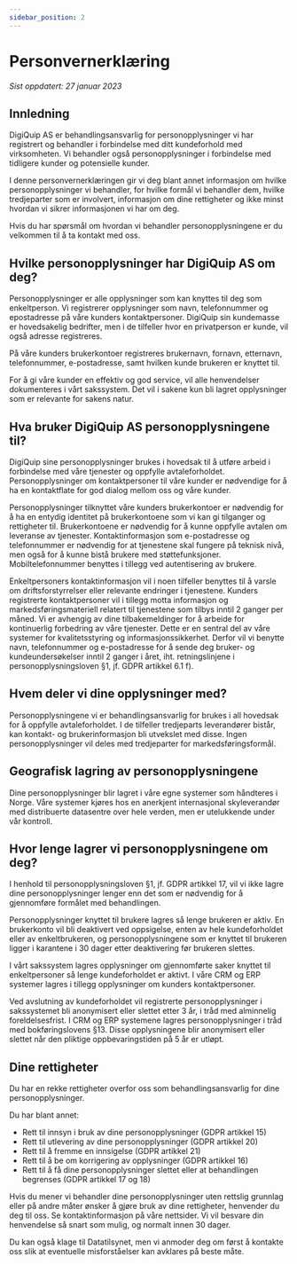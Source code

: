 ```yaml
---
sidebar_position: 2
---
```


# Personvernerklæring
*Sist oppdatert: 27 januar 2023*

## Innledning

DigiQuip AS er behandlingsansvarlig for personopplysninger vi har registrert og behandler i forbindelse med ditt kundeforhold med virksomheten. Vi behandler også personopplysninger i forbindelse med tidligere kunder og potensielle kunder.

I denne personvernerklæringen gir vi deg blant annet informasjon om hvilke personopplysninger vi behandler, for hvilke formål vi behandler dem, hvilke tredjeparter som er involvert, informasjon om dine rettigheter og ikke minst hvordan vi sikrer informasjonen vi har om deg.

Hvis du har spørsmål om hvordan vi behandler personopplysningene er du velkommen til å ta kontakt med oss.

## Hvilke personopplysninger har DigiQuip AS om deg?

Personopplysninger er alle opplysninger som kan knyttes til deg som enkeltperson. Vi registrerer opplysninger som navn, telefonnummer og epostadresse på våre kunders kontaktpersoner. DigiQuip sin kundemasse er hovedsakelig bedrifter, men i de tilfeller hvor en privatperson er kunde, vil også adresse registreres.

På våre kunders brukerkontoer registreres brukernavn, fornavn, etternavn, telefonnummer, e-postadresse, samt hvilken kunde brukeren er knyttet til.

For å gi våre kunder en effektiv og god service, vil alle henvendelser dokumenteres i vårt sakssystem. Det vil i sakene kun bli lagret opplysninger som er relevante for sakens natur.

## Hva bruker DigiQuip AS personopplysningene til?

DigiQuip sine personopplysninger brukes i hovedsak til å utføre arbeid i forbindelse med våre tjenester og oppfylle avtaleforholdet. Personopplysninger om kontaktpersoner til våre kunder er nødvendige for å ha en kontaktflate for god dialog mellom oss og våre kunder.

Personopplysninger tilknyttet våre kunders brukerkontoer er nødvendig for å ha en entydig identitet på brukerkontoene som vi kan gi tilganger og rettigheter til. Brukerkontoene er nødvendig for å kunne oppfylle avtalen om leveranse av tjenester. Kontaktinformasjon som e-postadresse og telefonnummer er nødvendig for at tjenestene skal fungere på teknisk nivå, men også for å kunne bistå brukere med støttefunksjoner. Mobiltelefonnummer benyttes i tillegg ved autentisering av brukere.

Enkeltpersoners kontaktinformasjon vil i noen tilfeller benyttes til å varsle om driftsforstyrrelser eller relevante endringer i tjenestene. Kunders registrerte kontaktpersoner vil i tillegg motta informasjon og markedsføringsmateriell relatert til tjenestene som tilbys inntil 2 ganger per måned. Vi er avhengig av dine tilbakemeldinger for å arbeide for kontinuerlig forbedring av våre tjenester. Dette er en sentral del av våre systemer for kvalitetsstyring og informasjonssikkerhet. Derfor vil vi benytte navn, telefonnummer og e-postadresse for å sende deg bruker- og kundeundersøkelser inntil 2 ganger i året, iht. retningslinjene i personopplysningsloven §1, jf. GDPR artikkel 6.1 f).

## Hvem deler vi dine opplysninger med?
Personopplysningene vi er behandlingsansvarlig for brukes i all hovedsak for å oppfylle avtaleforholdet. I de tilfeller tredjeparts leverandører bistår, kan kontakt- og brukerinformasjon bli utvekslet med disse. Ingen personopplysninger vil deles med tredjeparter for markedsføringsformål.

## Geografisk lagring av personopplysningene
Dine personopplysninger blir lagret i våre egne systemer som håndteres i Norge. Våre systemer kjøres hos en anerkjent internasjonal skyleverandør med distribuerte datasentre over hele verden, men er utelukkende under vår kontroll.

## Hvor lenge lagrer vi personopplysningene om deg?
I henhold til personopplysningsloven §1, jf. GDPR artikkel 17, vil vi ikke lagre dine personopplysninger lenger enn det som er nødvendig for å gjennomføre formålet med behandlingen.

Personopplysninger knyttet til brukere lagres så lenge brukeren er aktiv. En brukerkonto vil bli deaktivert ved oppsigelse, enten av hele kundeforholdet eller av enkeltbrukeren, og personopplysningene som er knyttet til brukeren ligger i karantene i 30 dager etter deaktivering før brukeren slettes.

I vårt sakssystem lagres opplysninger om gjennomførte saker knyttet til enkeltpersoner så lenge kundeforholdet er aktivt. I våre CRM og ERP systemer lagres i tillegg opplysninger om kunders kontaktpersoner.

Ved avslutning av kundeforholdet vil registrerte personopplysninger i sakssystemet bli anonymisert eller slettet etter 3 år, i tråd med alminnelig foreldelsesfrist. I CRM og ERP systemene lagres personopplysninger i tråd med bokføringslovens §13. Disse opplysningene blir anonymisert eller slettet når den pliktige oppbevaringstiden på 5 år er utløpt.

## Dine rettigheter

Du har en rekke rettigheter overfor oss som behandlingsansvarlig for dine personopplysninger.

Du har blant annet:

* Rett til innsyn i bruk av dine personopplysninger (GDPR artikkel 15)
* Rett til utlevering av dine personopplysninger (GDPR artikkel 20)
* Rett til å fremme en innsigelse (GDPR artikkel 21)
* Rett til å be om korrigering av opplysninger (GDPR artikkel 16)
* Rett til å få dine personopplysninger slettet eller at behandlingen begrenses (GDPR artikkel 17 og 18)

Hvis du mener vi behandler dine personopplysninger uten rettslig grunnlag eller på andre måter ønsker å gjøre bruk av dine rettigheter, henvender du deg til oss. Se kontaktinformasjon på våre nettsider. Vi vil besvare din henvendelse så snart som mulig, og normalt innen 30 dager.

Du kan også klage til Datatilsynet, men vi anmoder deg om først å kontakte oss slik at eventuelle misforståelser kan avklares på beste måte.